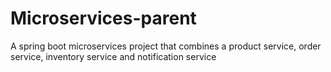 # Microservices-parent
 A spring boot microservices project that combines a product service, order service, inventory service and notification service
